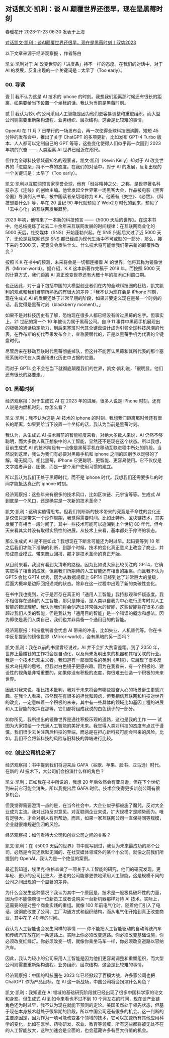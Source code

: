 ## 对话凯文·凯利：谈 AI 颠覆世界还很早，现在是黑莓时刻

春暖花开 2023-11-23 06:30 发表于上海

[对话凯文·凯利：谈AI颠覆世界还很早，现在是黑莓时刻丨驭势2023](https://mp.weixin.qq.com/s/N_sGLI57-_oj2PiYXHbmhg)

以下文章来源于经济观察报 ，作者陈白

凯文·凯利对于 AI 改变世界的「进度条」持不一样的态度。在我们的对话中，对于 AI 的发展，反复出现的一个关键词是：太早了（Too early）。

### 00. 导读

壹 || 我不认为这是 AI 技术的 iphone 的时刻。我想我们距离那时候还有很长的距离，如果要给当下设置一个坐标的话，我认为当前是黑莓时刻。

贰 || 我认为较小的公司采用人工智能是因为他们更容易调整和重塑组织，而大型公司则需要重新架构流程、业务组织、层次结构，这会是比较难的事情。

OpenAI 在 11 月 7 日举行的一场发布会，再一次使得全球科技圈沸腾。短短 45 分钟的发布会中，推出了关于 ChatGPT 的多项更新，比如发布 GPT-4 Turbo 版本、人人都可以定制自己的 GPT 等等，这些变化使得人们似乎再一次回到 2023 年初的兴奋 —— 人类距离 AI 世界已经近在咫尺。

但作为全球科技领域最知名的观察者，凯文·凯利（Kevin Kelly）却对于 AI 改变世界的「进度条」持不一样的态度。在我们的对话中，对于 AI 的发展，反复出现的一个关键词是：太早了（Too early）。

凯文·凯利以互联网预言家享誉全球，他有「硅谷精神之父」之称，是世界著名科技杂志《连线》的创始主编。他曾发起全世界第一场黑客大会，作品被电影《黑客帝国》导演列入书单，被中国读者亲切地称为 K.K。他著有《失控》、《必然》、《科技想要什么》等，早在 20 世纪 90 年代就预见了 Web2.0 时代的到来，预见了「去中心化」的互联网发展趋势。

2023 年初，他带来了一本新的科技预言 ——《5000 天后的世界》。在这本书中，他总结提炼了过去二十余年来互联网发展的时间规律：在互联网商业化的 5000 天后，社交媒体（SNS）开始蓬勃兴起。在 SNS 兴起后又过了近 5000 天了，无论是互联网还是 SNS 都已经成为现代生活中不可或缺的一部分，那么，接下来的 5000 天，究竟又会发生什么、什么技术将可能给我们带来新的颠覆性改变？

按照 K.K 在书中的预测，未来将会是一切都连接着 AI 的世界，他将其称为镜像世界（Mirror-world）。据介绍，K.K 这本新著作完稿于 2019 年。而按照 5000 天的计算方式，我们距离 AI 真正改变世界还有大概十年的技术红利窗口期。

也正因此，对于当下包括中国的大模型创业者们在内的全球科技圈的狂热，凯文凯利的观点和我们当前所熟悉的有很大的差异：「我不认为现在会是 iPhone 时刻，现在生成式 AI 的发展还处于非常早期的阶段，如果非要定义现在是某一个时刻的话，我觉得是黑莓时刻（blackberry moment）。」

如果不是对科技历史有了解，恐怕现在很多人都已经没有听过黑莓的名字。但事实上，21 世纪的第一个 10 年被认为属于黑莓公司。自 9·11 事件中黑莓手机展现出的极强的通话稳定能力，到后来塞班时代其全键盘设计成为引领全球科技风潮的代表，在乔布斯的初代苹果发布会上，宣称要替代的，正是以黑莓手机为代表的全键盘时代。

尽管后来在移动互联时代黑莓彻底掉队，但这并不能否认黑莓和其所代表的那个塞班系统时代在人类通讯进化历史中占据的位置。

而对于 GPTs 会不会在当下就彻底颠覆我们的世界，凯文·凯利说，「很明显，他们还有很长的路要走。」

### 01. 黑莓时刻

经济观察报：对于生成式 AI 在 2023 年的进展，很多人说是 iPhone 时刻，还有人说是内燃机时刻。你怎么看？

凯文·凯利：我不认为这是 AI 技术的 iphone 的时刻。我想我们距离那时候还有很长的距离，如果要给当下设置一个坐标的话，我认为当前是黑莓时刻。

我认为，从生成式 AI 技术目前的智能程度来看，对绝大多数人来说，AI 仍然不够聪明，而大多数人真正想象中的人工智能，显然还不是现在这个状态。所以我想，目前生成式 AI 的技术阶段有一点像是黑莓手机在移动互联进程中所处的阶段。当然说到这里，我认为我们有必要对黑莓手机和 iphone 之间的区别予以足够的了解。毫无疑问，相比黑莓，iPhone 它更聪明、更智能、更容易使用。它不仅仅是文字或者声音、图像，而是一整个用户使用习惯的建立。

所以我认为我们正处于黑莓时代，而不是 iphone 时代。我想我们还需要多年的时间才能抵达真正的 iphone 时刻。

经济观察报：这些年来有很多的技术风口，比如区块链、元宇宙等等。生成式 AI 到底是一个风口，还是确实是一次新的技术革命？

凯文·凯利：这确实值得思考。但我们判断新的技术带来的究竟是革命性的变化还是仅仅只是带来一个炒作周期，我觉得需要时间。比如比特币、区块链技术，其实发展了有相当一段时间了，其中一些技术可能可以追溯到上个世纪 80 年代，但今天来看其实并没有取得实质性的进展，从技术上来看，基本都处于停滞的状态。

那么生成式 AI 是不是如此？我想现在下断言可能还为时过早。起码要等到 10 年之后我们才能下准确的判断，到那个时候，技术的变化真正意义上改变了商业，并形成商业模式、带来商业回报，那才是技术革命的真正开始。

从目前来看，我没有看到太清晰的路径。因为比如说大家比较关注的 GPT4，它确实取得了相当的成就，但离我们所期待的人工智能还有相当的距离。而且我不认为 GPT5 会比 GPT4 优秀，因为从数据规模上 GPT4 已经到达了非常巨大的量级，后面大概率是边际回报递减的状态。除非在这一过程中出现了新的突破性变化。

在书中我也提到，对于是否存在真正的「通用人工智能」我持悲观和怀疑态度。我不相信存在通用的人工智能，那只是神话，是人类以自我为中心进行思考时对人工智能的错误理解。我认为我们将会创造出非常强大的智能，这些智能将在很多方面超过我们人类的智能，但是我认为「通用目的智能」是一个错误的概念和想法。因为即使是我们人类自己，我们也并非具备一个通用目的的智能。

经济观察报：科技批判者会忧虑 AI 带来的冲击，比如失业、人机替代等。你在书中反复提到的镜像世界（Mirror-world），会有黑暗的另一面吗？

凯文·凯利：我在以前的书里曾经说过，AI 并不会扩大贫富差距。到了 2050 年，世界上最赚钱的工作将会是自动化，以及尚未发明出来的机器和其相关联的行业。我是一个技术乐观主义者。我知道有一部很知名的英剧《黑镜》，它展现了很多反技术乌托邦的思考。但我对白色镜子更感兴趣。因为在我看来，有一个积极的、建设性的视角是非常重要的，如果你没有积极的态度，你很难去创造一个积极的未来世界。

因此对我来说，相比技术批判，我对于未来将会有哪些振奋人心的场景诞生更感兴趣。在我个人看来，虽然现在有很多的担忧和顾虑，但我相信互联网和科技对世界的改变，一定意味着一个积极的未来，其中有一些具体的领域比如基因工程的进展和人工智能的发挥在那等，它们都将组成我说的白色镜子的一部分。

如你所见，我所提出的镜像世界是通往积极乐观的道路，这也是我的工作 —— 试图为大家描绘一个充满人工智能的美好未来。我觉得人类对科技的态度有点过于谨慎。我们很少去关注落后科技的弊端，而总是在担心新科技可能会带来的风险。比如，我们不会将新科技的风险与旧科技的弊端进行比较。

### 02. 创业公司机会来了

经济观察报：书中提到我们将迎来后 GAFA（谷歌、苹果、脸书、亚马逊）时代。在新的 AI 技术下，大公司们会扮演什么样的角色？

凯文·凯利：正如我在书中所说的，我想 20 年后依然会有亚马逊，但在下个世纪到来前它可能会消失。所以我提出后 GAFA 时代。技术会使得更多新创公司有很多机会。

但我觉得需要澄清一点的是，在当今社会中，大企业似乎都被施了魔咒，反对大企业成为主流。我对此持反对意见。对互联网企业来说，扩大规模才是顺势而为。唯有足够大，才会对别人有所帮助。而且，如果一家互联网公司一直保持同等规模，企业就很难规避倒闭的风险。

经济观察报：如何看待大公司和创业公司之间的关系？

凯文·凯利：在《5000 天后的世界》书中就写到过，我认为未来最成功的那个公司，必然是今天还默默无闻的、在社交媒体领域外的某个小公司。就像之前我们所提到的 OpenAI，我认为是一个绝佳的案例。

最近我知道，埃里克·伯格森做了一项关于人工智能的研究，他们的研究发现，更年轻、更小的公司比更大、更老的公司能够更快地采用人工智能，这是规模不同的公司之间出现的一个显著的差异。

为什么会发生这种情况？我认为其中一个原因是，技术是一股极具破坏性的力量，因为你不能像聘请一位新员工或者说购买一台新机器那样对待 AI 技术。实际上，这需要的是对整个商业实践的重组。就像 100 年前电气化时，随着他们引入了电话，这彻底改变了公司、工厂沟通方式和组织结构，而从电气化开始到真正改变商业，其中花了 40 年的时间。

我认为人工智能也会发生同样的事情 —— 你不能把人工智能驱动的自动驾驶汽车和传统汽车放在同一条道路上。实际上你必须改变道路。你必须改变基础设施，你必须改变红绿灯。你必须改变一切，就像你乘坐马车一样，你必须改变道路以容纳汽车。

因此，我认为较小的公司采用人工智能是因为他们更容易调整和重塑组织，而大型公司则需要重新架构流程、业务组织、层次结构，这会是比较难的事情。

经济观察报：中国的科技圈在 2023 年已经掀起了百模大战，许多家公司也把 ChatGPT 作为产品目标。在 AI 这一新战场，中国公司将会扮演什么角色？

凯文·凯利：我知道在 AI 领域的基础研究阶段就已经出现了很多中国科学家的论文和身影。但生成式 AI 到如今来看也不过不到 10 个月左右的时间，现在谈产业链角色还为时过早，我不认为现在就能下预测的定论。美国虽然处于领先状态，但基于现在本身技术就处于很早期的阶段，所以中国公司还有很多的机会。这一判断的主要原因是，因为作为一项可能改变各个领域的技术，它可以加速所有其他应用科学的变化，比如在医学、药物研发、农业、教育等领域，所有这些都将被无处不在的人工智能放大，这种加速会是全面的，也会蕴藏许多有巨大价值的机会。